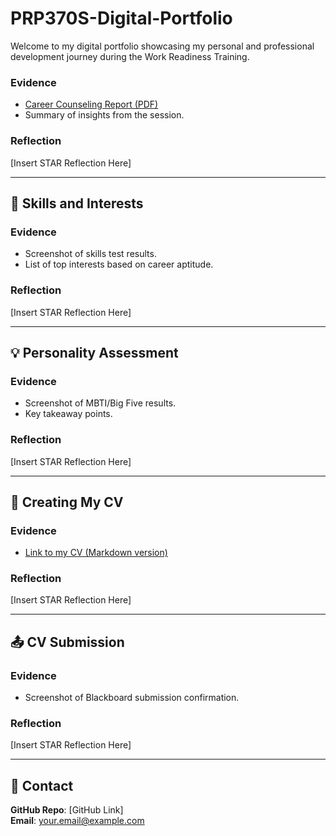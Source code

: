 # PRP370S-Digital-Portfolio
Welcome to my digital portfolio showcasing my personal and professional development journey during the Work Readiness Training.
### Evidence
- [Career Counseling Report (PDF)](link-to-file)
- Summary of insights from the session.

### Reflection
[Insert STAR Reflection Here]

---

## 🧠 Skills and Interests

### Evidence
- Screenshot of skills test results.
- List of top interests based on career aptitude.

### Reflection
[Insert STAR Reflection Here]

---

## 💡 Personality Assessment

### Evidence
- Screenshot of MBTI/Big Five results.
- Key takeaway points.

### Reflection
[Insert STAR Reflection Here]

---

## 📝 Creating My CV

### Evidence
- [Link to my CV (Markdown version)](link-to-your-cv.md)

### Reflection
[Insert STAR Reflection Here]

---

## 📤 CV Submission

### Evidence
- Screenshot of Blackboard submission confirmation.

### Reflection
[Insert STAR Reflection Here]

---

## 🔗 Contact

**GitHub Repo**: [GitHub Link]  
**Email**: your.email@example.com
